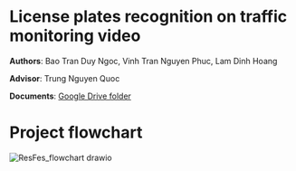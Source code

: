 # License plates recognition on traffic monitoring video

**Authors**: Bao Tran Duy Ngoc, Vinh Tran Nguyen Phuc, Lam Dinh Hoang

**Advisor**: Trung Nguyen Quoc

**Documents**:
[Google Drive folder](https://drive.google.com/drive/folders/1UyAUt5V3BCkSSTLnRYUkOGmUSd_SGKDX?fbclid=IwAR2zTmk0tEm6wW57Z34Pu52gkm_6fScPE5p4oOf0Us_i-eHdvthPtGaObkQ)



# Project flowchart

![ResFes_flowchart drawio](https://user-images.githubusercontent.com/87382851/189053589-82e8177a-0811-4ec6-a3cd-120b56471d87.png)
